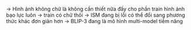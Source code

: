 -> Hình ảnh không chữ là không cần thiết nữa đấy cho phần train hình ảnh bạo lực luôn -> train có chữ thôi
-> ISM đang bị lỗi có thể đổi sang phương thức khác đơn giản hơn
-> BLIP-3 đang là mô hình multi-model tiềm năng
